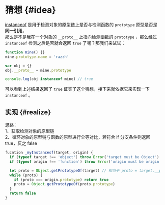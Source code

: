 # 猜想 {#idea}

[instanceof](https://developer.mozilla.org/zh-CN/docs/Web/JavaScript/Reference/Operators/instanceof) 是用于检测对象的原型链上是否与检测函数的 `prototype` 原型是否是**同一引用**。  
 那么是不是我在一个对象的 `__proto__` 上指向检测函数的 `prototype` ，那么经过 `instanceof` 检测之后是否就会返回 `true` 了呢？那我们来试试：

```js
function mine() {}
mine.prototype.name = 'razzh'

var obj = {}
obj.__proto__ = mine.prototype

console.log(obj instanceof mine) // true
```

可以看到上述结果返回了 `true` 证实了这个猜想，接下来就依据它来实现一下 `instanceof` 。

## 实现 {#realize}

思路：  
1、获取检测对象的原型链  
2、循环对象的原型链与函数的原型进行全等对比，若符合 if 分支条件则返回 true，反之 false

```js
fucntion _myInstanceof(target, origin) {
  if (typeof target !== 'object') throw Error('target must be Object')
  if (typeof origin !== 'function') throw Error('origin must be origin')

  let proto = Object.getPrototypeOf(target) // 相当于 proto = target.__proto__
  while (proto) {
    if (proto === origin.prototype) return true
    proto = Object.getPrototypeOf(proto.prototype)
  }
  return false
}
```
